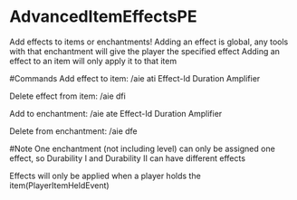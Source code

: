 # AdvancedItemEffectsPE
Add effects to items or enchantments!
Adding an effect is global, any tools with that enchantment will give the player the specified effect
Adding an effect to an item will only apply it to that item

#Commands
Add effect to item: /aie ati Effect-Id Duration Amplifier

Delete effect from item: /aie dfi

Add to enchantment: /aie ate Effect-Id Duration Amplifier

Delete from enchantment: /aie dfe

#Note
One enchantment (not including level) can only be assigned one effect, so Durability I and Durability II can have different effects

Effects will only be applied when a player holds the item(PlayerItemHeldEvent)
